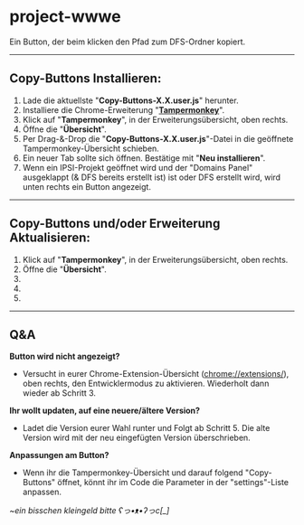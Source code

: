 # project-wwwe
Ein Button, der beim klicken den Pfad zum DFS-Ordner kopiert.

----

## Copy-Buttons Installieren:

1. Lade die aktuellste "**Copy-Buttons-X.X.user.js**" herunter.
2. Installiere die Chrome-Erweiterung "**[Tampermonkey](https://chromewebstore.google.com/detail/tampermonkey/dhdgffkkebhmkfjojejmpbldmpobfkfo?hl=de)**".
3. Klick auf "**Tampermonkey**", in der Erweiterungsübersicht, oben rechts.
4. Öffne die "**Übersicht**".
5. Per Drag-&-Drop die "**Copy-Buttons-X.X.user.js**"-Datei in die geöffnete Tampermonkey-Übersicht schieben.
6. Ein neuer Tab sollte sich öffnen. Bestätige mit "**Neu installieren**".
7. Wenn ein IPSI-Projekt geöffnet wird und der "Domains Panel" ausgeklappt (& DFS bereits erstellt ist) ist oder DFS erstellt wird, wird unten rechts ein Button angezeigt.

----

## Copy-Buttons und/oder Erweiterung Aktualisieren:

1. Klick auf "**Tampermonkey**", in der Erweiterungsübersicht, oben rechts.
2. Öffne die "**Übersicht**".
3. 
4. 
5. 
   
----

## Q&A

**Button wird nicht angezeigt?**
- Versucht in eurer Chrome-Extension-Übersicht ([chrome://extensions/](chrome://extensions/)), oben rechts, den Entwicklermodus zu aktivieren. Wiederholt dann wieder ab Schritt 3.

**Ihr wollt updaten, auf eine neuere/ältere Version?**
- Ladet die Version eurer Wahl runter und Folgt ab Schritt 5. Die alte Version wird mit der neu eingefügten Version überschrieben.

**Anpassungen am Button?**
- Wenn ihr die Tampermonkey-Übersicht und darauf folgend "Copy-Buttons" öffnet, könnt ihr im Code die Parameter in der "settings"-Liste anpassen.

*~ein bisschen kleingeld bitte ʕっ•ᴥ•ʔっc[_]*
